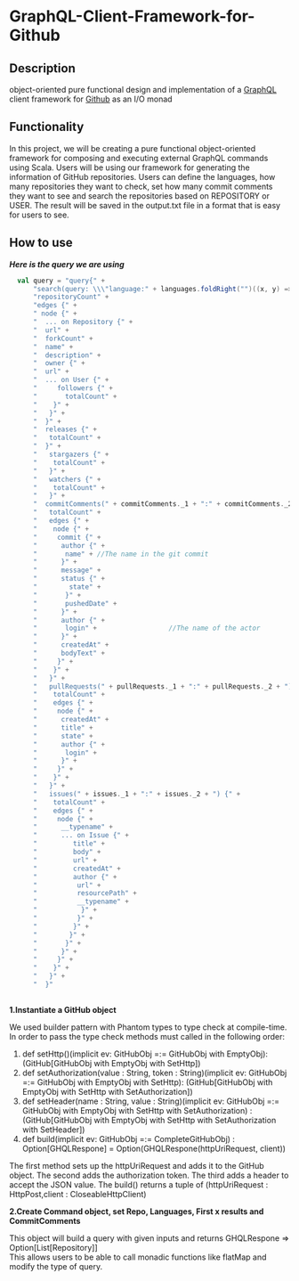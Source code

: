 # GraphQL-Client-Framework-for-Github

## Description

object-oriented pure functional design and implementation of a [GraphQL](https://graphql.org) client framework for [Github](https://github.com/) as an I/O monad

## Functionality

In this project, we will be creating a pure functional object-oriented framework for composing and executing external GraphQL commands using Scala.
Users will be using our framework for generating the information of GitHub repositories.
Users can define the languages, how many repositories they want to check, set how many commit comments they want to see and search the repositories based on REPOSITORY or USER.
The result will be saved in the output.txt file in a format that is easy for users to see. 

## How to use

**_Here is the query we are using_**


```scala
  val query = "query{" +
      "search(query: \\\"language:" + languages.foldRight("")((x, y) => x + "," + y) + "sort:stars\\\", type:" + repoType + ", first: " + first + ") {" +
      "repositoryCount" +
      "edges {" +
      " node {" +
      "  ... on Repository {" +
      "  url" +
      "  forkCount" +
      "  name" +
      "  description" +
      "  owner {" +
      "  url" +
      "  ... on User {" +
      "     followers {" +
      "       totalCount" +
      "    }" +
      "   }" +
      "  }" +
      "  releases {" +
	  "   totalCount" +
      "  }" +
      "   stargazers {" +
      "    totalCount" +
      "   }" +
      "   watchers {" +
      "    totalCount" +
      "   }" +
      "  commitComments(" + commitComments._1 + ":" + commitComments._2 + ") {" +
      "   totalCount" +
      "   edges {" +
      "    node {" +
      "     commit {" +
      "      author {" +
      "       name" + //The name in the git commit
      "      }" +
      "      message" +
      "      status {" +
      "        state" +
      "       }" +
      "       pushedDate" +
      "      }" +
      "      author {" +
      "       login" +                  //The name of the actor
      "      }" +
      "      createdAt" +
      "      bodyText" +
      "     }" +
      "    }" +
      "   }" +
      "   pullRequests(" + pullRequests._1 + ":" + pullRequests._2 + ") {" +
      "    totalCount" +
      "    edges {" +
      "     node {" +
      "      createdAt" +
      "      title" +
      "      state" +
      "      author {" +
      "       login" +
      "      }" +
      "     }" +
      "    }" +
      "   }" +
      "   issues(" + issues._1 + ":" + issues._2 + ") {" +
      "    totalCount" +
      "    edges {" +
      "     node {" +
      "      __typename" +
      "      ... on Issue {" +
      "         title" +
      "         body" +
      "         url" +
      "         createdAt" +
      "         author {" +
      "          url" +
      "          resourcePath" +
      "          __typename" +
      "           }" +
      "          }" +
      "         }" +
      "        }" +
      "       }" +
      "      }" +
      "     }" +
      "    }" +
      "   }" +
      "  }"
  
```

**1.Instantiate a GitHub object**

We used builder pattern with Phantom types to type check at compile-time. 
In order to pass the type check methods must called in the following order:

1. def setHttp()(implicit ev: GitHubObj =:= GitHubObj with EmptyObj):(GitHub[GitHubObj with EmptyObj with SetHttp])
1. def setAuthorization(value : String, token : String)(implicit ev: GitHubObj =:= GitHubObj with EmptyObj with SetHttp): (GitHub[GitHubObj with EmptyObj with SetHttp with SetAuthorization])
1. def setHeader(name : String, value : String)(implicit ev: GitHubObj =:= GitHubObj with EmptyObj with SetHttp with SetAuthorization) : (GitHub[GitHubObj with EmptyObj with SetHttp with SetAuthorization with SetHeader])
1. def build(implicit ev: GitHubObj =:= CompleteGitHubObj) : Option[GHQLRespone] = Option(GHQLRespone(httpUriRequest, client))

The first method sets up the httpUriRequest and adds it to the GitHub object.
The second adds the authorization token.
The third adds a header to accept the JSON value.
The build() returns a tuple of (httpUriRequest : HttpPost,client : CloseableHttpClient)

**2.Create Command object, set Repo, Languages, First x results and CommitComments**  

This object will build a query with given inputs and returns GHQLRespone => Option[List[Repository]]  
This allows users to be able to call monadic functions like flatMap and modify the type of query.


